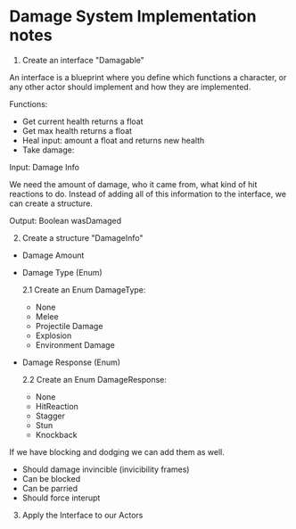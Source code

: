 # Damage System Implementation notes

1. Create an interface "Damagable"

An interface is a blueprint where you define which functions a character, or any other actor
should implement and how they are implemented.

Functions:

-   Get current health returns a float
-   Get max health returns a float
-   Heal input: amount a float and returns new health
-   Take damage:

Input: Damage Info

We need the amount of damage, who it came from, what kind of hit reactions to do.
Instead of adding all of this information to the interface, we can create a structure.

Output: Boolean wasDamaged

2. Create a structure "DamageInfo"

-   Damage Amount
-   Damage Type (Enum)

    2.1 Create an Enum DamageType:

    -   None
    -   Melee
    -   Projectile Damage
    -   Explosion
    -   Environment Damage

-   Damage Response (Enum)

    2.2 Create an Enum DamageResponse:

    -   None
    -   HitReaction
    -   Stagger
    -   Stun
    -   Knockback

If we have blocking and dodging we can add them as well.

-   Should damage invincible (invicibility frames)
-   Can be blocked
-   Can be parried
-   Should force interupt

3. Apply the Interface to our Actors

